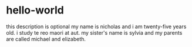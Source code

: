 # hello-world
this description is optional
my name is nicholas and i am twenty-five years old. i study te reo maori at aut. my sister's name is sylvia and my parents are called michael and elizabeth.

